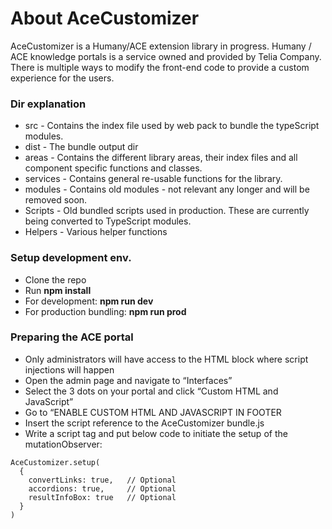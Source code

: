 # About AceCustomizer
AceCustomizer is a Humany/ACE extension library in progress.
Humany / ACE knowledge portals is a service owned and provided by Telia Company.
There is multiple ways to modify the front-end code to provide a custom experience for the users.

### Dir explanation
* src - Contains the index file used by web pack to bundle the typeScript modules.
* dist - The bundle output dir
* areas - Contains the different library areas, their index files and all component specific functions and classes.
* services - Contains general re-usable functions for the library.
* modules - Contains old modules - not relevant any longer and will be removed soon.
* Scripts - Old bundled scripts used in production. These are currently being converted to TypeScript modules.
* Helpers - Various helper functions

### Setup development env.
* Clone the repo
* Run **npm install**
* For development: **npm run dev**
* For production bundling: **npm run prod**

### Preparing the ACE portal
* Only administrators will have access to the HTML block where script injections will happen
* Open the admin page and navigate to “Interfaces”
* Select the 3 dots on your portal and click “Custom HTML and JavaScript”
* Go to “ENABLE CUSTOM HTML AND JAVASCRIPT IN FOOTER
* Insert the script reference to the AceCustomizer bundle.js
* Write a script tag and put below code to initiate the setup of the mutationObserver:
```
AceCustomizer.setup(
  {
    convertLinks: true,   // Optional
    accordions: true,     // Optional
    resultInfoBox: true   // Optional
  }
)
```